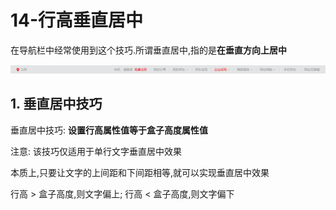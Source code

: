 # 14-行高垂直居中

在导航栏中经常使用到这个技巧.所谓垂直居中,指的是**在垂直方向上居中**

![单行文字垂直居中效果](./img/单行文字垂直居中效果.png)

## 1. 垂直居中技巧

垂直居中技巧: **设置行高属性值等于盒子高度属性值**

注意: 该技巧仅适用于单行文字垂直居中效果

本质上,只要让文字的上间距和下间距相等,就可以实现垂直居中效果

行高 > 盒子高度,则文字偏上; 行高 < 盒子高度,则文字偏下